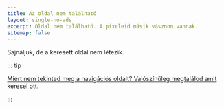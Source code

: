 ```yaml
---
title: Az oldal nem található
layout: single-no-ads
excerpt: Oldal nem található. A pixeleid másik vásznon vannak.
sitemap: false
---
```


Sajnáljuk, de a keresett oldal nem létezik.

::: tip

[Miért nem tekinted meg a navigációs oldalt? Valószínűleg megtalálod amit keresel ott](site-navigation).

:::
